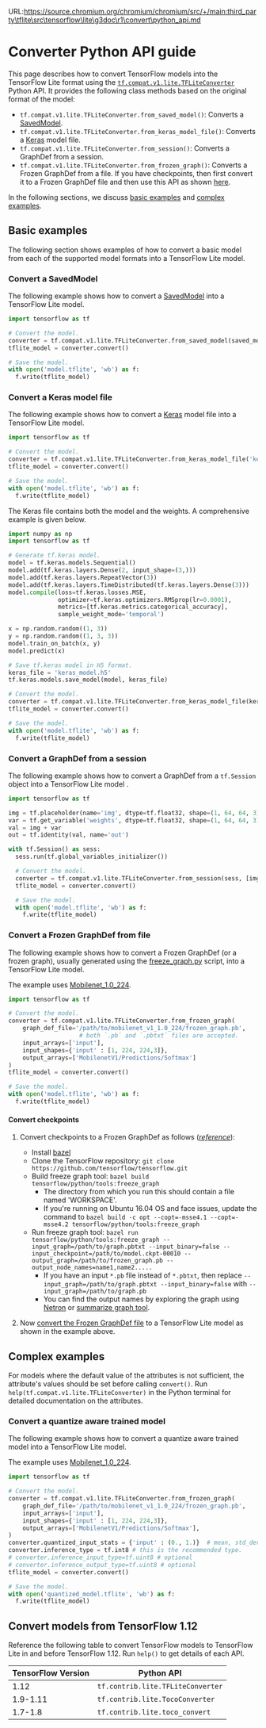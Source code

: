 URL:https://source.chromium.org/chromium/chromium/src/+/main:third_party\tflite\src\tensorflow\lite\g3doc\r1\convert\python_api.md
# Converter Python API guide

This page describes how to convert TensorFlow models into the TensorFlow Lite
format using the
[`tf.compat.v1.lite.TFLiteConverter`](https://www.tensorflow.org/api_docs/python/tf/compat/v1/lite/TFLiteConverter)
Python API. It provides the following class methods based on the original format
of the model:

*   `tf.compat.v1.lite.TFLiteConverter.from_saved_model()`: Converts a
    [SavedModel](https://www.tensorflow.org/guide/saved_model).
*   `tf.compat.v1.lite.TFLiteConverter.from_keras_model_file()`: Converts a
    [Keras](https://www.tensorflow.org/guide/keras/overview) model file.
*   `tf.compat.v1.lite.TFLiteConverter.from_session()`: Converts a GraphDef from
    a session.
*   `tf.compat.v1.lite.TFLiteConverter.from_frozen_graph()`: Converts a Frozen
    GraphDef from a file. If you have checkpoints, then first convert it to a
    Frozen GraphDef file and then use this API as shown [here](#checkpoints).

In the following sections, we discuss [basic examples](#basic) and
[complex examples](#complex).

## Basic examples <a name="basic"></a>

The following section shows examples of how to convert a basic model from each
of the supported model formats into a TensorFlow Lite model.

### Convert a SavedModel <a name="basic_savedmodel"></a>

The following example shows how to convert a
[SavedModel](https://www.tensorflow.org/guide/saved_model) into a TensorFlow
Lite model.

```python
import tensorflow as tf

# Convert the model.
converter = tf.compat.v1.lite.TFLiteConverter.from_saved_model(saved_model_dir)
tflite_model = converter.convert()

# Save the model.
with open('model.tflite', 'wb') as f:
  f.write(tflite_model)
```

### Convert a Keras model file <a name="basic_keras_file"></a>

The following example shows how to convert a
[Keras](https://www.tensorflow.org/guide/keras/overview) model file into a
TensorFlow Lite model.

```python
import tensorflow as tf

# Convert the model.
converter = tf.compat.v1.lite.TFLiteConverter.from_keras_model_file('keras_model.h5')
tflite_model = converter.convert()

# Save the model.
with open('model.tflite', 'wb') as f:
  f.write(tflite_model)
```

The Keras file contains both the model and the weights. A comprehensive example
is given below.

```python
import numpy as np
import tensorflow as tf

# Generate tf.keras model.
model = tf.keras.models.Sequential()
model.add(tf.keras.layers.Dense(2, input_shape=(3,)))
model.add(tf.keras.layers.RepeatVector(3))
model.add(tf.keras.layers.TimeDistributed(tf.keras.layers.Dense(3)))
model.compile(loss=tf.keras.losses.MSE,
              optimizer=tf.keras.optimizers.RMSprop(lr=0.0001),
              metrics=[tf.keras.metrics.categorical_accuracy],
              sample_weight_mode='temporal')

x = np.random.random((1, 3))
y = np.random.random((1, 3, 3))
model.train_on_batch(x, y)
model.predict(x)

# Save tf.keras model in H5 format.
keras_file = 'keras_model.h5'
tf.keras.models.save_model(model, keras_file)

# Convert the model.
converter = tf.compat.v1.lite.TFLiteConverter.from_keras_model_file(keras_file)
tflite_model = converter.convert()

# Save the model.
with open('model.tflite', 'wb') as f:
  f.write(tflite_model)
```

### Convert a GraphDef from a session <a name="basic_graphdef_sess"></a>

The following example shows how to convert a GraphDef from a `tf.Session` object
into a TensorFlow Lite model .

```python
import tensorflow as tf

img = tf.placeholder(name='img', dtype=tf.float32, shape=(1, 64, 64, 3))
var = tf.get_variable('weights', dtype=tf.float32, shape=(1, 64, 64, 3))
val = img + var
out = tf.identity(val, name='out')

with tf.Session() as sess:
  sess.run(tf.global_variables_initializer())

  # Convert the model.
  converter = tf.compat.v1.lite.TFLiteConverter.from_session(sess, [img], [out])
  tflite_model = converter.convert()

  # Save the model.
  with open('model.tflite', 'wb') as f:
    f.write(tflite_model)
```

### Convert a Frozen GraphDef from file <a name="basic_graphdef_file"></a>

The following example shows how to convert a Frozen GraphDef (or a frozen
graph), usually generated using the
[freeze_graph.py](https://github.com/tensorflow/tensorflow/blob/master/tensorflow/python/tools/freeze_graph.py)
script, into a TensorFlow Lite model.

The example uses
[Mobilenet_1.0_224](https://storage.googleapis.com/download.tensorflow.org/models/mobilenet_v1_1.0_224_frozen.tgz).

```python
import tensorflow as tf

# Convert the model.
converter = tf.compat.v1.lite.TFLiteConverter.from_frozen_graph(
    graph_def_file='/path/to/mobilenet_v1_1.0_224/frozen_graph.pb',
                    # both `.pb` and `.pbtxt` files are accepted.
    input_arrays=['input'],
    input_shapes={'input' : [1, 224, 224,3]},
    output_arrays=['MobilenetV1/Predictions/Softmax']
)
tflite_model = converter.convert()

# Save the model.
with open('model.tflite', 'wb') as f:
  f.write(tflite_model)
```

#### Convert checkpoints <a name="checkpoints"></a>

1.  Convert checkpoints to a Frozen GraphDef as follows
    (*[reference](https://laid.delanover.com/how-to-freeze-a-graph-in-tensorflow/)*):

    *   Install [bazel](https://docs.bazel.build/versions/master/install.html)
    *   Clone the TensorFlow repository: `git clone
        https://github.com/tensorflow/tensorflow.git`
    *   Build freeze graph tool: `bazel build
        tensorflow/python/tools:freeze_graph`
        *   The directory from which you run this should contain a file named
            'WORKSPACE'.
        *   If you're running on Ubuntu 16.04 OS and face issues, update the
            command to `bazel build -c opt --copt=-msse4.1 --copt=-msse4.2
            tensorflow/python/tools:freeze_graph`
    *   Run freeze graph tool: `bazel run tensorflow/python/tools:freeze_graph
        --input_graph=/path/to/graph.pbtxt --input_binary=false
        --input_checkpoint=/path/to/model.ckpt-00010
        --output_graph=/path/to/frozen_graph.pb
        --output_node_names=name1,name2.....`
        *   If you have an input `*.pb` file instead of `*.pbtxt`, then replace
            `--input_graph=/path/to/graph.pbtxt --input_binary=false` with
            `--input_graph=/path/to/graph.pb`
        *   You can find the output names by exploring the graph using
            [Netron](https://github.com/lutzroeder/netron) or
            [summarize graph tool](https://github.com/tensorflow/tensorflow/tree/master/tensorflow/tools/graph_transforms#inspecting-graphs).

2.  Now [convert the Frozen GraphDef file](#basic_graphdef_file) to a TensorFlow
    Lite model as shown in the example above.

## Complex examples <a name="complex"></a>

For models where the default value of the attributes is not sufficient, the
attribute's values should be set before calling `convert()`. Run
`help(tf.compat.v1.lite.TFLiteConverter)` in the Python terminal for detailed
documentation on the attributes.

### Convert a quantize aware trained model <a name="complex_quant"></a>

The following example shows how to convert a quantize aware trained model into a
TensorFlow Lite model.

The example uses
[Mobilenet_1.0_224](https://storage.googleapis.com/download.tensorflow.org/models/mobilenet_v1_1.0_224_frozen.tgz).

```python
import tensorflow as tf

# Convert the model.
converter = tf.compat.v1.lite.TFLiteConverter.from_frozen_graph(
    graph_def_file='/path/to/mobilenet_v1_1.0_224/frozen_graph.pb',
    input_arrays=['input'],
    input_shapes={'input' : [1, 224, 224,3]},
    output_arrays=['MobilenetV1/Predictions/Softmax'],
)
converter.quantized_input_stats = {'input' : (0., 1.)}  # mean, std_dev (input range is [-1, 1])
converter.inference_type = tf.int8 # this is the recommended type.
# converter.inference_input_type=tf.uint8 # optional
# converter.inference_output_type=tf.uint8 # optional
tflite_model = converter.convert()

# Save the model.
with open('quantized_model.tflite', 'wb') as f:
  f.write(tflite_model)
```

## Convert models from TensorFlow 1.12 <a name="pre_tensorflow_1.12"></a>

Reference the following table to convert TensorFlow models to TensorFlow Lite in
and before TensorFlow 1.12. Run `help()` to get details of each API.

TensorFlow Version | Python API
------------------ | ---------------------------------
1.12               | `tf.contrib.lite.TFLiteConverter`
1.9-1.11           | `tf.contrib.lite.TocoConverter`
1.7-1.8            | `tf.contrib.lite.toco_convert`
